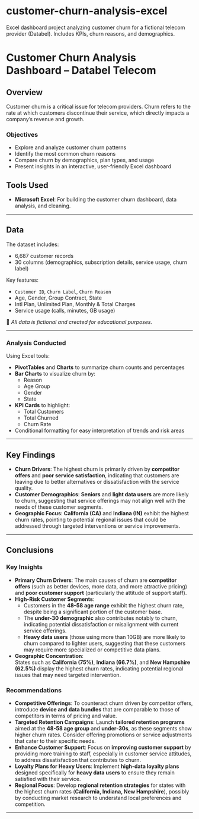 # customer-churn-analysis-excel
Excel dashboard project analyzing customer churn for a fictional telecom provider (Databel). Includes KPIs, churn reasons, and demographics.

# Customer Churn Analysis Dashboard – Databel Telecom

## Overview
Customer churn is a critical issue for telecom providers. Churn refers to the rate at which customers discontinue their service, which directly impacts a company’s revenue and growth.

### Objectives
- Explore and analyze customer churn patterns
- Identify the most common churn reasons
- Compare churn by demographics, plan types, and usage
- Present insights in an interactive, user-friendly Excel dashboard

## Tools Used
- **Microsoft Excel**: For building the customer churn dashboard, data analysis, and cleaning.

---

## Data
The dataset includes:
- 6,687 customer records
- 30 columns (demographics, subscription details, service usage, churn label)

Key features:
- `Customer ID`, `Churn Label`, `Churn Reason`
- Age, Gender, Group Contract, State
- Intl Plan, Unlimited Plan, Monthly & Total Charges
- Service usage (calls, minutes, GB usage)

📎 *All data is fictional and created for educational purposes.*

---

### Analysis Conducted
Using Excel tools:
- **PivotTables** and **Charts** to summarize churn counts and percentages
- **Bar Charts** to visualize churn by:
  - Reason
  - Age Group
  - Gender
  - State
- **KPI Cards** to highlight:
  - Total Customers
  - Total Churned
  - Churn Rate
- Conditional formatting for easy interpretation of trends and risk areas

---

## Key Findings
- **Churn Drivers**: The highest churn is primarily driven by **competitor offers** and **poor service satisfaction**, indicating that customers are leaving due to better alternatives or dissatisfaction with the service quality.
- **Customer Demographics**: **Seniors** and **light data users** are more likely to churn, suggesting that service offerings may not align well with the needs of these customer segments.
- **Geographic Focus**: **California (CA)** and **Indiana (IN)** exhibit the highest churn rates, pointing to potential regional issues that could be addressed through targeted interventions or service improvements.

---

## Conclusions

### Key Insights
- **Primary Churn Drivers**: The main causes of churn are **competitor offers** (such as better devices, more data, and more attractive pricing) and **poor customer support** (particularly the attitude of support staff).
- **High-Risk Customer Segments**:
  - Customers in the **48–58 age range** exhibit the highest churn rate, despite being a significant portion of the customer base.
  - The **under-30 demographic** also contributes notably to churn, indicating potential dissatisfaction or misalignment with current service offerings.
  - **Heavy data users** (those using more than 10GB) are more likely to churn compared to lighter users, suggesting that these customers may require more specialized or competitive data plans.
- **Geographic Concentration**:  
  States such as **California (75%)**, **Indiana (66.7%)**, and **New Hampshire (62.5%)** display the highest churn rates, indicating potential regional issues that may need targeted intervention.

### Recommendations
- **Competitive Offerings**: To counteract churn driven by competitor offers, introduce **device and data bundles** that are comparable to those of competitors in terms of pricing and value.
- **Targeted Retention Campaigns**: Launch **tailored retention programs** aimed at the **48-58 age group** and **under-30s**, as these segments show higher churn rates. Consider offering promotions or service adjustments that cater to their specific needs.
- **Enhance Customer Support**: Focus on **improving customer support** by providing more training to staff, especially in customer service attitudes, to address dissatisfaction that contributes to churn.
- **Loyalty Plans for Heavy Users**: Implement **high-data loyalty plans** designed specifically for **heavy data users** to ensure they remain satisfied with their service.
- **Regional Focus**: Develop **regional retention strategies** for states with the highest churn rates (**California, Indiana, New Hampshire**), possibly by conducting market research to understand local preferences and competition.

---
